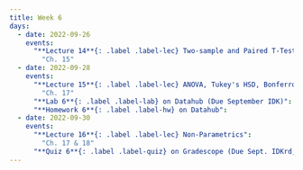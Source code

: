 ```yaml
---
title: Week 6
days:
  - date: 2022-09-26
    events:
      "**Lecture 14**{: .label .label-lec} Two-sample and Paired T-Tests":
        "Ch. 15"
  - date: 2022-09-28
    events:
      "**Lecture 15**{: .label .label-lec} ANOVA, Tukey's HSD, Bonferroni Method": 
        "Ch. 17"
      "**Lab 6**{: .label .label-lab} on Datahub (Due September IDK)":
      "**Homework 6**{: .label .label-hw} on Datahub":
  - date: 2022-09-30
    events:
      "**Lecture 16**{: .label .label-lec} Non-Parametrics":
        "Ch. 17 & 18"
      "**Quiz 6**{: .label .label-quiz} on Gradescope (Due Sept. IDKrd, 12:00 PM PST))":
---
```

